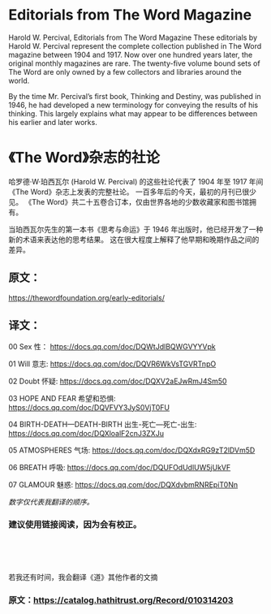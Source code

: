 # Editorials from The Word Magazine

Harold W. Percival, Editorials from The Word Magazine
These editorials by Harold W. Percival represent the complete collection published in The Word magazine between 1904 and 1917.
Now over one hundred years later, the original monthly magazines are rare. 
The twenty-five volume bound sets of The Word are only owned by a few collectors and libraries around the world.

By the time Mr. Percival’s first book, Thinking and Destiny, was published in 1946, 
he had developed a new terminology for conveying the results of his thinking. 
This largely explains what may appear to be differences between his earlier and later works.


# 《The Word》杂志的社论

哈罗德·W·珀西瓦尔 (Harold W. Percival) 的这些社论代表了 1904 年至 1917 年间《The Word》杂志上发表的完整社论。
一百多年后的今天，最初的月刊已很少见。 《The Word》共二十五卷合订本，仅由世界各地的少数收藏家和图书馆拥有。

当珀西瓦尔先生的第一本书《思考与命运》于 1946 年出版时，他已经开发了一种新的术语来表达他的思考结果。 
这在很大程度上解释了他早期和晚期作品之间的差异。


## 原文：
https://thewordfoundation.org/early-editorials/

## 译文：

00 Sex 性： https://docs.qq.com/doc/DQWtJdlBQWGVYYVpk

01 Will 意志: https://docs.qq.com/doc/DQVR6WkVsTGVRTnpO

02 Doubt 怀疑: https://docs.qq.com/doc/DQXV2aEJwRmJ4Sm50

03 HOPE AND FEAR 希望和恐惧: https://docs.qq.com/doc/DQVFVY3JyS0VjT0FU

04 BIRTH-DEATH—DEATH-BIRTH  出生-死亡—死亡-出生: https://docs.qq.com/doc/DQXloalF2cnJ3ZXJu


05 ATMOSPHERES 气场: https://docs.qq.com/doc/DQXdxRG9zT2lDVm5D

06 BREATH 呼吸: https://docs.qq.com/doc/DQUFOdUdlUW5jUkVF

07 GLAMOUR 魅惑: https://docs.qq.com/doc/DQXdvbmRNREpiT0Nn


_数字仅代表我翻译的顺序。_

### 建议使用链接阅读，因为会有校正。
























<br/>
<br/>
<br/>

若我还有时间，我会翻译《道》其他作者的文摘
### 原文：https://catalog.hathitrust.org/Record/010314203

